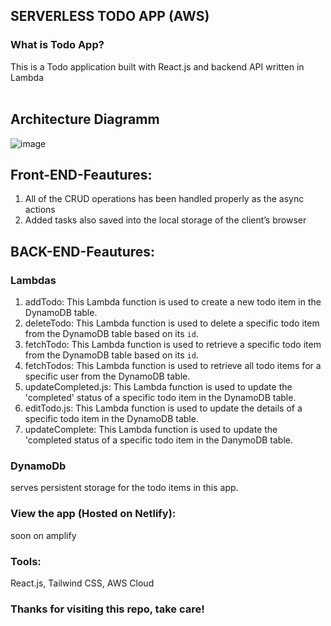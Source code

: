 ##  SERVERLESS TODO APP  (AWS)



### What is Todo App?

This is a Todo application built with React.js and backend API written in Lambda
<br/>
<br/>


## Architecture Diagramm

![image](https://github.com/Tim275/Serverless-TODO-APP-Frontend/assets/117520669/9a55bd08-e35d-4220-8ad3-788ee4769411)



## Front-END-Feautures:

1.  All of the CRUD operations has been handled properly as the async actions
2.  Added tasks also saved into the local storage of the client’s browser

## BACK-END-Feautures:

### Lambdas

1. addTodo: This Lambda function is used to create a new todo item in the DynamoDB table.
2. deleteTodo: This Lambda function is used to delete a specific todo item from the DynamoDB table based on its `id`.
3. fetchTodo: This Lambda function is used to retrieve a specific todo item from the DynamoDB table based on its `id`.
3. fetchTodos: This Lambda function is used to retrieve all todo items for a specific user from the DynamoDB table.
4. updateCompleted.js: This Lambda function is used to update the 'completed' status of a specific todo item in the DynamoDB table.
5. editTodo.js: This Lambda function is used to update the details of a specific todo item in the DynamoDB table.
6. updateComplete: This Lambda function is used to update the 'completed status of a specific todo item in the DanymoDB table.



### DynamoDb

serves persistent storage for the todo items in this app.

### View the app (Hosted on Netlify):

soon on amplify


### Tools:

React.js, Tailwind CSS, AWS Cloud

### Thanks for visiting this repo, take care!
